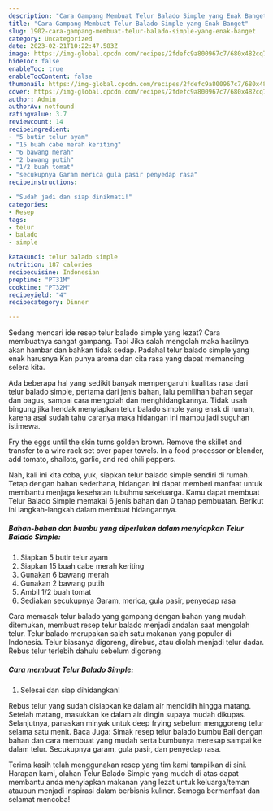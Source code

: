 ```yaml
---
description: "Cara Gampang Membuat Telur Balado Simple yang Enak Banget"
title: "Cara Gampang Membuat Telur Balado Simple yang Enak Banget"
slug: 1902-cara-gampang-membuat-telur-balado-simple-yang-enak-banget
category: Uncategorized
date: 2023-02-21T10:22:47.583Z
image: https://img-global.cpcdn.com/recipes/2fdefc9a800967c7/680x482cq70/telur-balado-simple-foto-resep-utama.jpg
hideToc: false
enableToc: true
enableTocContent: false
thumbnail: https://img-global.cpcdn.com/recipes/2fdefc9a800967c7/680x482cq70/telur-balado-simple-foto-resep-utama.jpg
cover: https://img-global.cpcdn.com/recipes/2fdefc9a800967c7/680x482cq70/telur-balado-simple-foto-resep-utama.jpg
author: Admin
authorAv: notfound
ratingvalue: 3.7
reviewcount: 14
recipeingredient:
- "5 butir telur ayam"
- "15 buah cabe merah keriting"
- "6 bawang merah"
- "2 bawang putih"
- "1/2 buah tomat"
- "secukupnya Garam merica gula pasir penyedap rasa"
recipeinstructions:

- "Sudah jadi dan siap dinikmati!"
categories:
- Resep
tags:
- telur
- balado
- simple

katakunci: telur balado simple 
nutrition: 187 calories
recipecuisine: Indonesian
preptime: "PT31M"
cooktime: "PT32M"
recipeyield: "4"
recipecategory: Dinner

---
```



Sedang mencari ide resep telur balado simple yang lezat? Cara membuatnya sangat gampang. Tapi Jika salah mengolah maka hasilnya akan hambar dan bahkan tidak sedap. Padahal telur balado simple yang enak harusnya Kan punya aroma dan cita rasa yang dapat memancing selera kita.


Ada beberapa hal yang sedikit banyak mempengaruhi kualitas rasa dari telur balado simple, pertama dari jenis bahan, lalu pemilihan bahan segar dan bagus, sampai cara mengolah dan menghidangkannya. Tidak usah bingung jika hendak menyiapkan telur balado simple yang enak di rumah, karena asal sudah tahu caranya maka hidangan ini mampu jadi suguhan istimewa.

Fry the eggs until the skin turns golden brown. Remove the skillet and transfer to a wire rack set over paper towels. In a food processor or blender, add tomato, shallots, garlic, and red chili peppers.


Nah, kali ini kita coba, yuk, siapkan telur balado simple sendiri di rumah. Tetap dengan bahan sederhana, hidangan ini dapat memberi manfaat untuk membantu menjaga kesehatan tubuhmu sekeluarga. Kamu dapat membuat Telur Balado Simple memakai 6 jenis bahan dan 0 tahap pembuatan. Berikut ini langkah-langkah dalam membuat hidangannya.

<!--inarticleads1-->

##### Bahan-bahan dan bumbu yang diperlukan dalam menyiapkan Telur Balado Simple:

1. Siapkan 5 butir telur ayam
1. Siapkan 15 buah cabe merah keriting
1. Gunakan 6 bawang merah
1. Gunakan 2 bawang putih
1. Ambil 1/2 buah tomat
1. Sediakan secukupnya Garam, merica, gula pasir, penyedap rasa


Cara memasak telur balado yang gampang dengan bahan yang mudah ditemukan, membuat resep telur balado menjadi andalan saat mengolah telur. Telur balado merupakan salah satu makanan yang populer di Indonesia. Telur biasanya digoreng, direbus, atau diolah menjadi telur dadar. Rebus telur terlebih dahulu sebelum digoreng. 

<!--inarticleads2-->

##### Cara membuat Telur Balado Simple:


1. Selesai dan siap dihidangkan!

Rebus telur yang sudah disiapkan ke dalam air mendidih hingga matang. Setelah matang, masukkan ke dalam air dingin supaya mudah dikupas. Selanjutnya, panaskan minyak untuk deep frying sebelum menggoreng telur selama satu menit. Baca Juga: Simak resep telur balado bumbu Bali dengan bahan dan cara membuat yang mudah serta bumbunya meresap sampai ke dalam telur. Secukupnya garam, gula pasir, dan penyedap rasa. 

Terima kasih telah menggunakan resep yang tim kami tampilkan di sini. Harapan kami, olahan Telur Balado Simple yang mudah di atas dapat membantu anda menyiapkan makanan yang lezat untuk keluarga/teman ataupun menjadi inspirasi dalam berbisnis kuliner. Semoga bermanfaat dan selamat mencoba!
